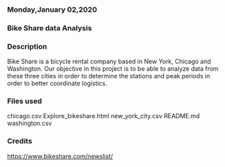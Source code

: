 ### Monday,January 02,2020


### Bike Share data Analysis


### Description
Bike Share is a bicycle rental company based in New York, Chicago and Washington. 
Our objective in this project is to be able to analyze data from these three cities 
in order to determine the stations and peak periods in order to better coordinate logistics.

### Files used

chicago.csv
Explore_bikeshare.html
new_york_city.csv
README.md
washington.csv

### Credits
https://www.bikeshare.com/newslist/
